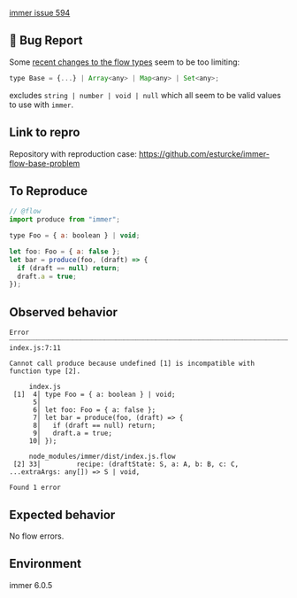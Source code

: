 [immer issue 594](https://github.com/immerjs/immer/issues/594)

## 🐛 Bug Report

Some [recent changes to the flow types](https://github.com/immerjs/immer/commit/0dbcfe7205cb0ffdb56170da74fba61d8337d15d) seem to be too limiting: 

```js
type Base = {...} | Array<any> | Map<any> | Set<any>;
```

excludes `string | number | void | null` which all seem to be valid values to use with `immer`.

## Link to repro

Repository with reproduction case: https://github.com/esturcke/immer-flow-base-problem

## To Reproduce

```js
// @flow
import produce from "immer";

type Foo = { a: boolean } | void;

let foo: Foo = { a: false };
let bar = produce(foo, (draft) => {
  if (draft == null) return;
  draft.a = true;
});
```

## Observed behavior

```
Error ┈┈┈┈┈┈┈┈┈┈┈┈┈┈┈┈┈┈┈┈┈┈┈┈┈┈┈┈┈┈┈┈┈┈┈┈┈┈┈┈┈┈┈┈┈┈┈┈┈┈┈┈┈┈┈┈┈┈┈┈┈┈┈┈┈┈┈┈┈┈┈┈┈┈┈┈┈┈┈┈┈┈┈┈┈┈┈┈┈┈┈┈┈┈┈┈┈┈┈┈ index.js:7:11

Cannot call produce because undefined [1] is incompatible with function type [2].

     index.js
 [1]  4│ type Foo = { a: boolean } | void;
      5│
      6│ let foo: Foo = { a: false };
      7│ let bar = produce(foo, (draft) => {
      8│   if (draft == null) return;
      9│   draft.a = true;
     10│ });

     node_modules/immer/dist/index.js.flow
 [2] 33│         recipe: (draftState: S, a: A, b: B, c: C, ...extraArgs: any[]) => S | void,

Found 1 error
```
## Expected behavior

No flow errors.

## Environment

immer 6.0.5
